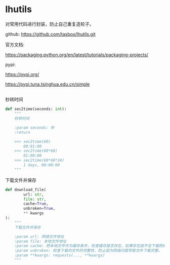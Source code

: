 # lhutils

对常用代码进行封装，防止自己重复造轮子。

github: https://github.com/tasbox/lhutils.git



官方文档:

https://packaging.python.org/en/latest/tutorials/packaging-projects/



pypi:

https://pypi.org/

https://pypi.tuna.tsinghua.edu.cn/simple




## 

秒转时间

```python
def sec2time(seconds: int):
    """
    秒转时间

    :param seconds: 秒
    :return

    >>> sec2time(60)
        00:01:00
    >>> sec2time(60*60)
        01:00:00
    >>> sec2time(60*60*24)
        1 days, 00:00:00
    """
```


下载文件并保存

```python
def download_file(
        url: str,
        file: str,
        cache=True,
        unbroken=True,
        ** kwargs
):
    """
    下载文件并保存

    :param url: 网络文件地址
    :param file: 本地文件地址
    :param cache: 把本地文件作为缓存条件，检查缓存是否存在，如果存在就不会下载网络文件
    :param unbroken: 检查下载的文件的完整性，防止因为网络问题导致文件下载完整。
    :param **kwargs: requests(..., **kwargs)
    """
```